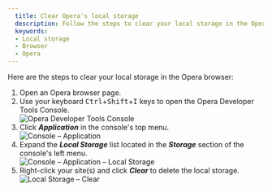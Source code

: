 ```yaml
---
  title: Clear Opera's local storage
  description: Follow the steps to clear your local storage in the Opera browser.
  keywords:
  - Local storage
  - Browser
  - Opera
---
```

Here are the steps to clear your local storage in the Opera browser:  

1. Open an Opera browser page.
1. Use your keyboard <kbd>Ctrl</kbd>+<kbd>Shift</kbd>+<kbd>I</kbd> keys to open the Opera Developer Tools Console.  
![Opera Developer Tools Console](https://webdevolutions.azureedge.net/docs/en/kb/KB4873.png)  
1. Click ***Application*** in the console's top menu.  
![Console – Application](https://webdevolutions.azureedge.net/docs/en/kb/KB4874.png)  
1. Expand the ***Local Storage*** list located in the ***Storage*** section of the console's left menu.  
![Console – Application – Local Storage](https://webdevolutions.azureedge.net/docs/en/kb/KB4875.png)  
1. Right-click your site(s) and click ***Clear*** to delete the local storage.  
![Local Storage – Clear](https://webdevolutions.azureedge.net/docs/en/kb/KB4876.png)  
